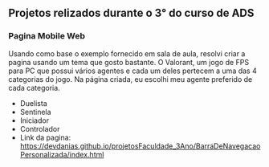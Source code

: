 ## Projetos relizados durante o 3° do curso de ADS

### Pagina Mobile Web
Usando como base o exemplo fornecido em sala de aula, resolvi criar a pagina usando um tema que gosto bastante. O Valorant, um jogo de FPS para PC que possui vários agentes e cada um deles pertecem a uma das 4 categorias do jogo. Na página criada, eu escolhi meu agente preferido de cada categoria. 
- Duelista
- Sentinela
- Iniciador
- Controlador
- Link da pagina: https://devdanias.github.io/projetosFaculdade_3Ano/BarraDeNavegacaoPersonalizada/index.html
